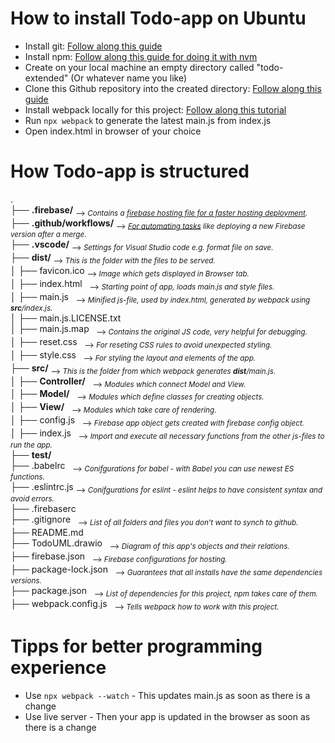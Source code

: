 # How to install Todo-app on Ubuntu

- Install git: [Follow along this guide](https://github.com/git-guides/install-git)
- Install npm: [Follow along this guide for doing it with nvm](https://github.com/TheOdinProject/curriculum/blob/master/foundations/installations/installing_node.md)
- Create on your local machine an empty directory called "todo-extended" (Or whatever name you like)
- Clone this Github repository into the created directory: [Follow along this guide](https://www.techiedelight.com/clone-a-git-repository-into-specific-folder/)
- Install webpack locally for this project: [Follow along this tutorial](https://webpack.js.org/guides/getting-started/)
- Run `npx webpack` to generate the latest main.js from index.js
- Open index.html in browser of your choice

# How Todo-app is structured

.  
├── **.firebase/** <sub> --> *Contains a [firebase hosting file for a faster hosting deployment](https://stackoverflow.com/questions/52130772/whats-the-purpose-of-firebase-hosting-alphanum-cache).*</sub>   
├── **.github/workflows/** <sub> --> *[For automating tasks](https://docs.github.com/en/actions/learn-github-actions/understanding-github-actions) like deploying a new Firebase version after a merge.*</sub>  
├── **.vscode/** <sub> --> *Settings for Visual Studio code e.g. format file on save.*</sub>   
├── **dist/** <sub> --> *This is the folder with the files to be served.*</sub>   
│   ├── favicon.ico <sub> --> *Image which gets displayed in Browser tab.*</sub>    
│   ├── index.html &nbsp;  <sub> --> *Starting point of app, loads main.js and style files.*</sub>   
│   ├── main.js &nbsp; <sub> --> *Minified js-file, used by index.html, generated by webpack using **src**/index.js.*</sub>  
│   ├── main.js.LICENSE.txt  
│   ├── main.js.map &nbsp; <sub> --> *Contains the original JS code, very helpful for debugging.*</sub>   
│   ├── reset.css &nbsp; <sub> --> *For reseting CSS rules to avoid unexpected styling.*</sub>   
│   ├── style.css &nbsp; <sub> --> *For styling the layout and elements of the app.*</sub>   
├── **src/** <sub> --> *This is the folder from which webpack generates **dist**/main.js.*</sub>     
│   ├── **Controller/** &nbsp; <sub> --> *Modules which connect Model and View.*</sub>  
│   ├── **Model/** &nbsp; <sub> --> *Modules which define classes for creating objects.*</sub>  
│   ├── **View/** &nbsp; <sub> --> *Modules which take care of rendering.*</sub>  
│   ├── config.js &nbsp; <sub> --> *Firebase app object gets created with firebase config object.*</sub>  
│   ├── index.js &nbsp; <sub> --> *Import and execute all necessary functions from the other js-files to run the app.*</sub>  
├── **test/**  
├── .babelrc &nbsp; <sub> --> *Conifgurations for babel - with Babel you can use newest ES functions.*</sub>  
├── .eslintrc.js  <sub> --> *Conifgurations for eslint - eslint helps to have consistent syntax and avoid errors.*</sub>  
├── .firebaserc  
├── .gitignore &nbsp; <sub> --> *List of all folders and files you don't want to synch to github.*</sub>  
├── README.md  
├── TodoUML.drawio  &nbsp; <sub> --> *Diagram of this app's objects and their relations.*</sub>  
├── firebase.json  &nbsp; <sub> --> *Firebase configurations for hosting.*</sub>  
├── package-lock.json &nbsp; <sub> --> *Guarantees that all installs have the same dependencies versions.*</sub>  
├── package.json &nbsp; <sub> --> *List of dependencies for this project, npm takes care of them.*</sub>  
├── webpack.config.js &nbsp; <sub> --> *Tells webpack how to work with this project.*</sub>  

# Tipps for better programming experience

- Use `npx webpack --watch` - This updates main.js as soon as there is a change
- Use live server - Then your app is updated in the browser as soon as there is a change
